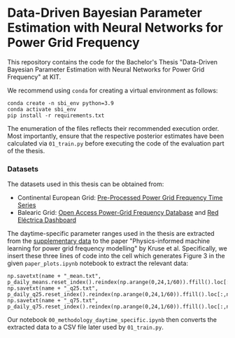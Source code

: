 # Data-Driven Bayesian Parameter Estimation with Neural Networks for Power Grid Frequency
This repository contains the code for the Bachelor's Thesis "Data-Driven Bayesian Parameter Estimation with Neural Networks for Power Grid Frequency" at KIT.

We recommend using `conda` for creating a virtual environment as follows:

    conda create -n sbi_env python=3.9 
    conda activate sbi_env
    pip install -r requirements.txt
  
  
The enumeration of the files reflects their recommended execution order.
Most importantly, ensure that the respective posterior estimates have been calculated via `01_train.py` before executing the code of the evaluation part of the thesis.  

### Datasets
The datasets used in this thesis can be obtained from:
  
 - Continental European Grid: [Pre-Processed Power Grid Frequency Time Series](https://zenodo.org/records/5105820)
 - Balearic Grid: [Open Access Power-Grid Frequency Database](https://osf.io/m43tg/) and [Red Eléctrica Dashboard](https://demanda.ree.es/visiona/baleares/baleares5m/tablas/2019-11-6/1)
 
The daytime-specific parameter ranges used in the thesis are extracted from the [supplementary data](https://github.com/johkruse/PIML-for-grid-frequency-modelling) to the paper "Physics-informed machine learning for power grid frequency modelling" by Kruse et al. 
Specifically, we insert these three lines of code into the cell which generates Figure 3 in the given `paper_plots.ipynb`  notebook to extract the relevant data:

    np.savetxt(name + "_mean.txt", p_daily_means.reset_index().reindex(np.arange(0,24,1/60)).ffill().loc[:,name].values*param_rescaling[name])
    np.savetxt(name + "_q25.txt", p_daily_q25.reset_index().reindex(np.arange(0,24,1/60)).ffill().loc[:,name].values*param_rescaling[name])
    np.savetxt(name + "_q75.txt", p_daily_q75.reset_index().reindex(np.arange(0,24,1/60)).ffill().loc[:,name].values*param_rescaling[name])
Our notebook `00_methodology_daytime_specific.ipynb` then converts the extracted data to a CSV file later used by `01_train.py`.
